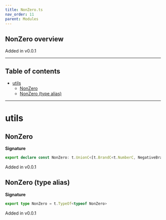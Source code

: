 ```yaml
---
title: NonZero.ts
nav_order: 11
parent: Modules
---
```


## NonZero overview

Added in v0.0.1

---

<h2 class="text-delta">Table of contents</h2>

- [utils](#utils)
  - [NonZero](#nonzero)
  - [NonZero (type alias)](#nonzero-type-alias)

---

# utils

## NonZero

**Signature**

```ts
export declare const NonZero: t.UnionC<[t.BrandC<t.NumberC, NegativeBrand>, t.BrandC<t.NumberC, PositiveBrand>]>
```

Added in v0.0.1

## NonZero (type alias)

**Signature**

```ts
export type NonZero = t.TypeOf<typeof NonZero>
```

Added in v0.0.1
